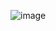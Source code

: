![image](https://github.com/Chaiyapa/03376836-OOP-2566-Lab-04/assets/144195729/3ff6fb07-74d8-4f8c-8e60-3127ce05f2b8)

